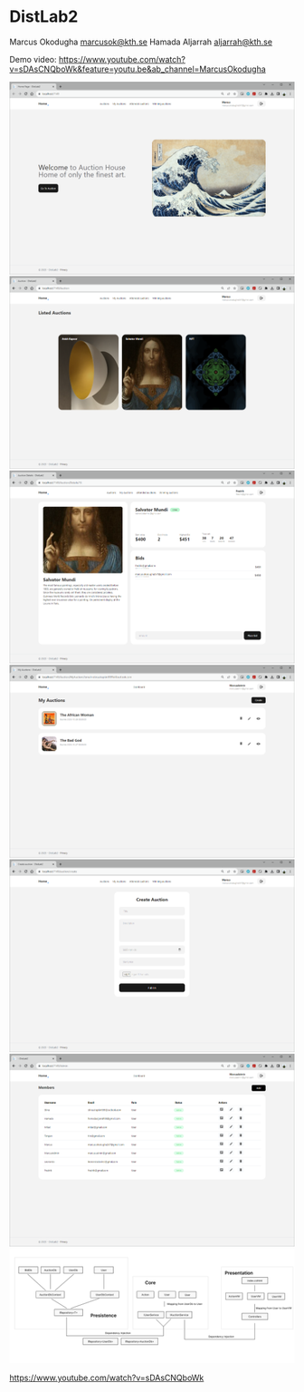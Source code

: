 # DistLab2
Marcus Okodugha marcusok@kth.se
Hamada Aljarrah aljarrah@kth.se

Demo video: https://www.youtube.com/watch?v=sDAsCNQboWk&feature=youtu.be&ab_channel=MarcusOkodugha

![Screenshot 1](Screenshots/home.png)
![Screenshot 2](Screenshots/auctions.png)
![Screenshot 3](Screenshots/Details.png)
![Screenshot 4](Screenshots/myAuctions.png)
![Screenshot 5](Screenshots/create.png)
![Screenshot 6](Screenshots/dashborad.png)
![Screenshot 7](Screenshots/Diagram.png)

https://www.youtube.com/watch?v=sDAsCNQboWk


